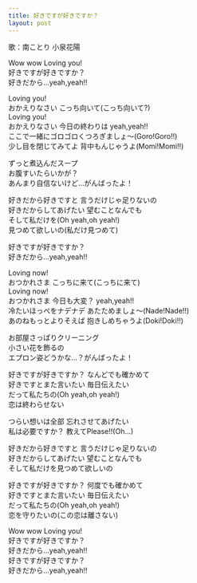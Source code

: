 ```yaml
---
title: 好きですが好きですか？
layout: post
---
```

歌：<a class="kotori">南ことり</a> <a class="hanayo">小泉花陽</a>

<p>Wow wow Loving you!<br />
好きですが好きですか？<br />
好きだから…yeah,yeah!!</p>

<p><a class="kotori">Loving you!<br />
おかえりなさい こっち向いて(こっち向いて?)</a><br />
<a class="hanayo">Loving you!<br />
おかえりなさい 今日の終わりは yeah,yeah!!</a><br />
<a class="kotori">ここで一緒にゴロゴロくつろぎましょ～(Goro!Goro!!)</a><br />
<a class="hanayo">少し目を閉じてみてよ 背中もんじゃうよ(Momi!Momi!!)</a></p>

<p><a class="kotori">ずっと煮込んだスープ<br />
お腹すいたらいかが？</a><br />
<a class="hanayo">あんまり自信ないけど…がんばったよ！</a></p>

<p>好きだから好きですと 言うだけじゃ足りないの<br />
好きだからしてあげたい 望むことなんでも<br />
そして私だけを(Oh yeah,oh yeah!)<br />
見つめて欲しいの(私だけ見つめて)</p>

<p>好きですが好きですか？<br />
好きだから…yeah,yeah!!</p>

<p><a class="hanayo">Loving now!<br />
おつかれさま こっちに来て(こっちに来て)</a><br />
<a class="kotori">Loving now!<br />
おつかれさま 今日も大変？ yeah,yeah!!</a><br />
<a class="hanayo">冷たいほっぺをナデナデ あたためましょ～(Nade!Nade!!)</a><br />
<a class="kotori">あのねもっとよりそえば 抱きしめちゃうよ(Doki!Doki!!)</a></p>

<p><a class="hanayo">お部屋さっぱりクリーニング<br />
小さい花を飾るの</a><br />
<a class="kotori">エプロン姿どうかな…？がんばったよ！</a></p>

<p>好きですが好きですか？ なんどでも確かめて<br />
好きですとまた言いたい 毎日伝えたい<br />
だって私たちの(Oh yeah,oh yeah!)<br />
恋は終わらせない</p>

<p><a class="kotori">つらい想いは全部</a> <a class="hanayo">忘れさせてあげたい</a><br />
私は必要ですか？ 教えてPlease!!(Oh...)</p>

<p>好きだから好きですと 言うだけじゃ足りないの<br />
好きだからしてあげたい 望むことなんでも<br />
そして私だけを見つめて欲しいの</p>

<p><a class="kotori">好きですが好きですか？ 何度でも確かめて</a><br />
<a class="hanayo">好きですとまた言いたい 毎日伝えたい</a><br />
だって私たちの(Oh yeah,oh yeah!)<br />
恋を守りたいの(この恋は離さない)</p>

<p>Wow wow Loving you!<br />
好きですが好きですか？<br />
好きだから…yeah,yeah!!<br />
好きですが好きですか？<br />
好きだから…yeah,yeah!!</p>